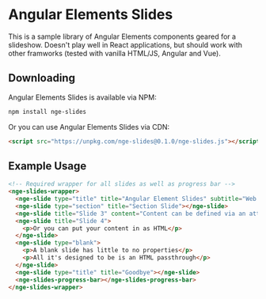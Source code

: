 # Angular Elements Slides

This is a sample library of Angular Elements components geared for a slideshow. Doesn't play well in React applications, but should work with other framworks (tested with vanilla HTML/JS, Angular and Vue).

## Downloading

Angular Elements Slides is available via NPM:

```bash
npm install nge-slides
```

Or you can use Angular Elements Slides via CDN:

```HTML
<script src="https://unpkg.com/nge-slides@0.1.0/nge-slides.js"></script>
```

## Example Usage

```HTML
<!-- Required wrapper for all slides as well as progress bar -->
<nge-slides-wrapper>
  <nge-slide type="title" title="Angular Element Slides" subtitle="Web Components Made Easy"></nge-slide>
  <nge-slide type="section" title="Section Slide"></nge-slide>
  <nge-slide title="Slide 3" content="Content can be defined via an attribute"></nge-slide>
  <nge-slide title="Slide 4">
    <p>Or you can put your content in as HTML</p>
  </nge-slide>
  <nge-slide type="blank">
    <p>A blank slide has little to no properties</p>
    <p>All it's designed to be is an HTML passthrough</p>
  </nge-slide>
  <nge-slide type="title" title="Goodbye"></nge-slide>
  <nge-slides-progress-bar></nge-slides-progress-bar>
</nge-slides-wrapper>
```
